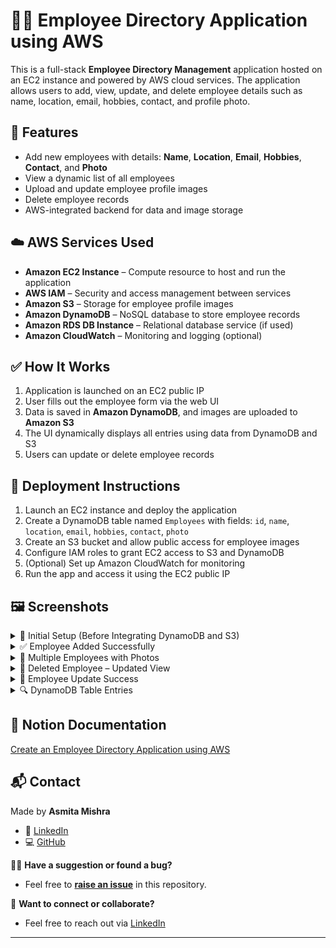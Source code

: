 # 🧑‍💼 Employee Directory Application using AWS

This is a full-stack **Employee Directory Management** application hosted on an EC2 instance and powered by AWS cloud services. The application allows users to add, view, update, and delete employee details such as name, location, email, hobbies, contact, and profile photo.

## 📌 Features

- Add new employees with details: **Name**, **Location**, **Email**, **Hobbies**, **Contact**, and **Photo**
- View a dynamic list of all employees
- Upload and update employee profile images
- Delete employee records
- AWS-integrated backend for data and image storage

## ☁️ AWS Services Used

- **Amazon EC2 Instance** – Compute resource to host and run the application  
- **AWS IAM** – Security and access management between services  
- **Amazon S3** – Storage for employee profile images  
- **Amazon DynamoDB** – NoSQL database to store employee records  
- **Amazon RDS DB Instance** – Relational database service (if used)  
- **Amazon CloudWatch** – Monitoring and logging (optional)


## ✅ How It Works

1. Application is launched on an EC2 public IP  
2. User fills out the employee form via the web UI  
3. Data is saved in **Amazon DynamoDB**, and images are uploaded to **Amazon S3**  
4. The UI dynamically displays all entries using data from DynamoDB and S3  
5. Users can update or delete employee records

## 🚀 Deployment Instructions

1. Launch an EC2 instance and deploy the application  
2. Create a DynamoDB table named `Employees` with fields: `id`, `name`, `location`, `email`, `hobbies`, `contact`, `photo`  
3. Create an S3 bucket and allow public access for employee images  
4. Configure IAM roles to grant EC2 access to S3 and DynamoDB  
5. (Optional) Set up Amazon CloudWatch for monitoring  
6. Run the app and access it using the EC2 public IP

## 🖼️ Screenshots

<details>
<summary>🔻 Initial Setup (Before Integrating DynamoDB and S3)</summary>

![Initial Setup](https://github.com/user-attachments/assets/d3d355c7-b25e-45b1-91eb-a6d33f483c49)

</details>

<details>
<summary>✅ Employee Added Successfully</summary>

![Employee Added](https://github.com/user-attachments/assets/bcf3c786-7119-4d40-9ed7-42accd0439e1)

</details>

<details>
<summary>👥 Multiple Employees with Photos</summary>

![Multiple Employees](https://github.com/user-attachments/assets/fb5a4ac2-7d9f-42f9-aad2-c0fd1f13b6b1)

</details>

<details>
<summary>🧾 Deleted Employee – Updated View</summary>

![Deleted Employees](https://github.com/user-attachments/assets/dc188cff-360a-4f76-85fa-8604981dbd8c)

</details>

<details>
<summary>🔄 Employee Update Success</summary>

![Updated Employees](https://github.com/user-attachments/assets/06db0dc0-d7ec-46e5-9b31-52d57650749c)

</details>

<details>
<summary>🔍 DynamoDB Table Entries</summary>

![DynamoDB View](https://github.com/user-attachments/assets/f7cf2f7a-c6ed-4e8f-8cb3-76097876e93e)

</details>

## 📝 Notion Documentation

[Create an Employee Directory Application using AWS](https://shining-buffet-929.notion.site/Create-a-Employee-Directory-Application-using-AWS-216e8249092f8021bd09ccd9f7724f75?source=copy_link)

## 📬 Contact

Made by **Asmita Mishra**
- 🔗 [LinkedIn](https://www.linkedin.com/in/asmitamishra1/)  
- 💻 [GitHub](https://github.com/AsmitaMishra24)  

🙋‍♀️ **Have a suggestion or found a bug?**  
- Feel free to [**raise an issue**](https://github.com/AsmitaMishra24/Employee-Directory-Application-using-AWS/issues) in this repository.

📩 **Want to connect or collaborate?**
- Feel free to reach out via [LinkedIn](https://www.linkedin.com/in/asmitamishra1/)
---
